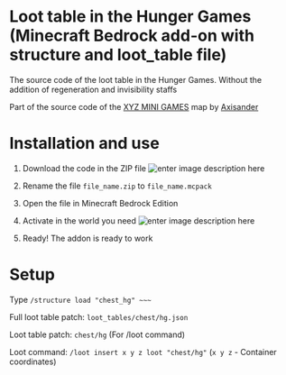 # Loot table in the Hunger Games (Minecraft Bedrock add-on with structure and loot_table file)
The source code of the loot table in the Hunger Games. Without the addition of regeneration and invisibility staffs

Part of the source code of the [XYZ MINI GAMES](https://mcpedl.com/xyz-mini-games-map/) map by [Axisander](https://github.com/axisander)

# Installation and use
1. Download the code in the ZIP file
![enter image description here](https://src.mcxyz.ru/img/for-sites/github_download_code.png)

2. Rename the file `file_name.zip` to `file_name.mcpack`
3. Open the file in Minecraft Bedrock Edition
4. Activate in the world you need
![enter image description here](https://src.mcxyz.ru/img/for-sites/github_activate_in_world.png)
6. Ready! The addon is ready to work
# Setup
Type `/structure load "chest_hg" ~~~`

Full loot table patch: `loot_tables/chest/hg.json`

Loot table patch: `chest/hg` (For /loot command)

Loot command: `/loot insert x y z loot "chest/hg"` (`x y z` - Container coordinates)


